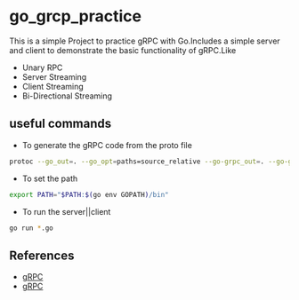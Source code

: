 # go_grcp_practice

This is a simple Project to practice gRPC with Go.Includes a simple server and client to demonstrate the basic functionality of gRPC.Like

- Unary RPC
- Server Streaming
- Client Streaming
- Bi-Directional Streaming

## useful commands

- To generate the gRPC code from the proto file

```bash
protoc --go_out=. --go_opt=paths=source_relative --go-grpc_out=. --go-grpc_opt=paths=source_relative greet/greetpb/greet.proto
```

- To set the path

```bash
export PATH="$PATH:$(go env GOPATH)/bin"
```

- To run the server||client

```bash
go run *.go
```

## References

- [gRPC](https://grpc.io/)
- [gRPC](https://grpc.io/docs/languages/go/quickstart/)
